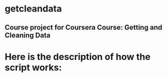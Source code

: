 getcleandata
============

## Course project for Coursera Course:  Getting and Cleaning Data

# Here is the description of how the script works:
